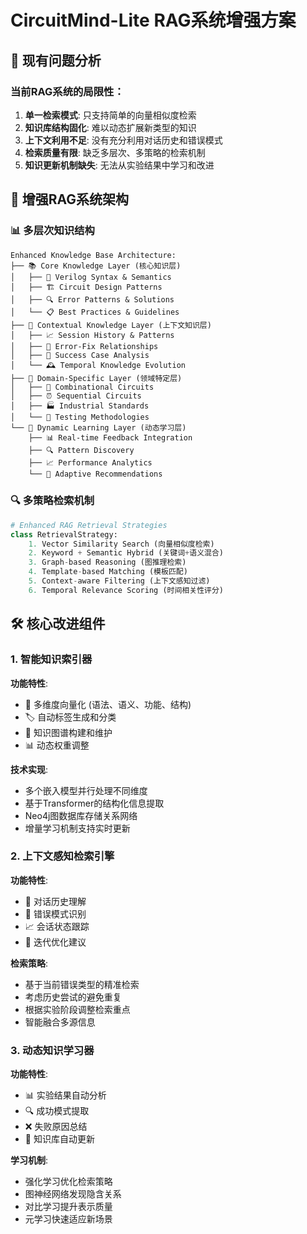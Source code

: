 # CircuitMind-Lite RAG系统增强方案

## 🎯 现有问题分析

### 当前RAG系统的局限性：

1. **单一检索模式**: 只支持简单的向量相似度检索
2. **知识库结构固化**: 难以动态扩展新类型的知识
3. **上下文利用不足**: 没有充分利用对话历史和错误模式
4. **检索质量有限**: 缺乏多层次、多策略的检索机制
5. **知识更新机制缺失**: 无法从实验结果中学习和改进

## 🚀 增强RAG系统架构

### 📊 多层次知识结构

```
Enhanced Knowledge Base Architecture:
├── 📚 Core Knowledge Layer (核心知识层)
│   ├── 🔧 Verilog Syntax & Semantics
│   ├── 🏗️ Circuit Design Patterns  
│   ├── 🔍 Error Patterns & Solutions
│   └── 📋 Best Practices & Guidelines
├── 🧠 Contextual Knowledge Layer (上下文知识层)
│   ├── 📈 Session History & Patterns
│   ├── 🔄 Error-Fix Relationships
│   ├── 🎯 Success Case Analysis
│   └── 🕰️ Temporal Knowledge Evolution
├── 🎨 Domain-Specific Layer (领域特定层)
│   ├── 🔢 Combinational Circuits
│   ├── ⏰ Sequential Circuits
│   ├── 🏭 Industrial Standards
│   └── 🧪 Testing Methodologies
└── 🔄 Dynamic Learning Layer (动态学习层)
    ├── 📊 Real-time Feedback Integration
    ├── 🔍 Pattern Discovery
    ├── 📈 Performance Analytics
    └── 🎯 Adaptive Recommendations
```

### 🔍 多策略检索机制

```python
# Enhanced RAG Retrieval Strategies
class RetrievalStrategy:
    1. Vector Similarity Search (向量相似度检索)
    2. Keyword + Semantic Hybrid (关键词+语义混合)
    3. Graph-based Reasoning (图推理检索)
    4. Template-based Matching (模板匹配)
    5. Context-aware Filtering (上下文感知过滤)
    6. Temporal Relevance Scoring (时间相关性评分)
```

## 🛠️ 核心改进组件

### 1. 智能知识索引器

**功能特性**:
- 🔄 多维度向量化 (语法、语义、功能、结构)
- 🏷️ 自动标签生成和分类
- 🔗 知识图谱构建和维护
- 📊 动态权重调整

**技术实现**:
- 多个嵌入模型并行处理不同维度
- 基于Transformer的结构化信息提取
- Neo4j图数据库存储关系网络
- 增量学习机制支持实时更新

### 2. 上下文感知检索引擎

**功能特性**:
- 🧠 对话历史理解
- 🎯 错误模式识别
- 📈 会话状态跟踪
- 🔄 迭代优化建议

**检索策略**:
- 基于当前错误类型的精准检索
- 考虑历史尝试的避免重复
- 根据实验阶段调整检索重点
- 智能融合多源信息

### 3. 动态知识学习器

**功能特性**:
- 📊 实验结果自动分析
- 🔍 成功模式提取
- ❌ 失败原因总结
- 🎯 知识库自动更新

**学习机制**:
- 强化学习优化检索策略
- 图神经网络发现隐含关系
- 对比学习提升表示质量
- 元学习快速适应新场景